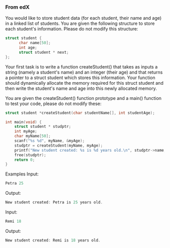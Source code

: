### From edX

You would like to store student data (for each student, their name and age) in a linked list of students. You are given the following structure to store each student's information. Please do not modify this structure:

```c
struct student {
      char name[50];
      int age;
      struct student * next;
};
```

Your first task is to write a function createStudent() that takes as inputs a string (namely a student's name) and an integer (their age) and that returns a pointer to a struct student which stores this information. Your function should dynamically allocate the memory required for this struct student and then write the student's name and age into this newly allocated memory.

You are given the createStudent() function prototype and a main() function to test your code, please do not modify these:

```c
struct student *createStudent(char studentName[], int studentAge);

int main(void) {
    struct student * studptr;
    int myAge;
    char myName[50];
    scanf("%s %d", myName, &myAge);
    studptr = createStudent(myName, myAge);
    printf("New student created: %s is %d years old.\n", studptr->name, studptr->age);
    free(studptr);
    return 0;
}
```

Examples
Input:
```c
Petra 25
```
Output:
```c
New student created: Petra is 25 years old.
```
Input:
```c
Remi 18
```
Output:
```c
New student created: Remi is 18 years old.   
```
